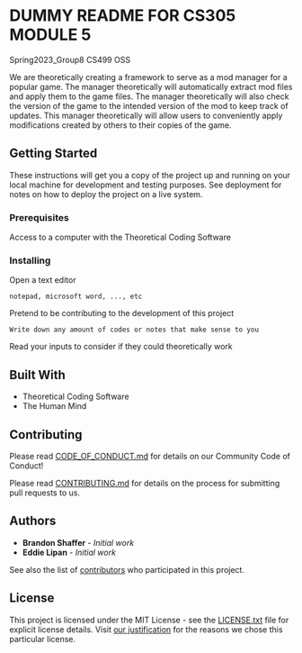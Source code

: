 # DUMMY README FOR CS305 MODULE 5 

Spring2023_Group8 CS499 OSS

We are theoretically creating a framework to serve as a mod manager for a popular game. 
The manager theoretically will automatically extract mod files and apply them to the game files. 
The manager theoretically will also check the version of the game to the intended version of the mod to keep track of updates.
This manager theoretically will allow users to conveniently apply modifications created by others to their copies of the game. 

## Getting Started

These instructions will get you a copy of the project up and running on your local machine for development and testing purposes. See deployment for notes on how to deploy the project on a live system.

### Prerequisites

Access to a computer with the Theoretical Coding Software


### Installing

Open a text editor

```
notepad, microsoft word, ..., etc
```

Pretend to be contributing to the development of this project

```
Write down any amount of codes or notes that make sense to you
```

Read your inputs to consider if they could theoretically work


## Built With

* Theoretical Coding Software
* The Human Mind

## Contributing

Please read [CODE_OF_CONDUCT.md](https://github.com/brandonbjs/cs305repo_mod5/blob/main/License.txt) for details on our Community Code of Conduct!

Please read [CONTRIBUTING.md](https://github.com/NAU-OSS/Spring2023_Group8/blob/main/CONTRIBUTING.md) for details on the process for submitting pull requests to us.

## Authors

* **Brandon Shaffer** - *Initial work*
* **Eddie Lipan** - *Initial work*

See also the list of [contributors](https://github.com/NAU-OSS/Spring2023_Group8/contributors) who participated in this project.

## License

This project is licensed under the MIT License - see the [LICENSE.txt](https://github.com/NAU-OSS/Spring2023_Group8/blob/main/License.txt) file for explicit license details.
Visit [our justification](https://github.com/NAU-OSS/Spring2023_Group8/blob/main/license_justification.md) for the reasons we chose this particular license.

